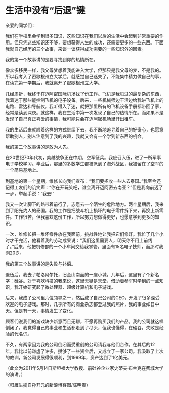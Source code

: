 # 生活中没有“后退”键

亲爱的同学们： 

我们在学校里会学到很多知识，这些知识在我们以后的生活中会起到非常重要的作用。但只凭这些知识还不够，要想获得人生的成功，还需要更多的一些东西。下面我就自己经历的三个故事，来谈一谈获得成功需要的一些知识外的因素。 

我的第一个故事讲的是要寻找到你的热情所在。 

像众多移民一样，我父母梦想着我能进入大学，但那只是我父母的梦，不是我的。所以我考入了密歇根州立大学后，就感觉自己迷失了，不能集中精力做自己的事，在读完第一学期后，我就离开了密歇根州立大学。 

几经周折，我终于在迈阿密国际机场找了份工作。飞机是我见过的最复杂的东西，我着迷于那些能控制飞机的电子设备。后来，一些机械师边干活边给我讲飞机上的电路、雷达和导航仪。我听得入了迷，就把那里所有的飞机设备手册都带回了家，经常是读到深夜。就这样，我在生活中第一次发现了自己的热情所在。而如果不是发现了自己真正喜爱的事情，我可能只会在迈阿密机场里开出租车。 

我的生活后来就顺着这样的方式继续下去，我不断地追寻着自己的好奇心，也愿意帮助别人，别人注意到了我的兴趣，我就又会有一个学到新东西的机会。 

我的第二个故事讲的是敢为人先。 

在20世纪70年代初，美越战争正在中期，空军征兵。我应召入伍，进了一所军事电子学校学习。毕业后，那里的多数学生都被派到了海外战区，我被留在了空军的一个简易基地上。 

到基地的第一个星期，维修长向我们宣布：“我们要招收一些人去泰国。”我至今还记得工友们的讥笑声：“你在开玩笑吧，谁会离开迈阿密去南亚？”但是我向前迈了一步，举起手说：“我去!” 

我又一次让脚下的路带着前行了，志愿去一个陌生的危险地方。两个星期后，我来到了阳光灼人的泰国。我的工作是把战斗机上损坏的电子零件拆下来，再换上新零件。工作很苦，但我喜欢这份工作，所以努力想做得更好，也愿意学到更多的知识。 

一次，维修长把一堆坏零件放在我面前，挑战性地让我把它们修好。我忙了几个小时才干完活，他看着我的劳动成果说：“我们这里需要人，明天你不用上前线了。”后来，他把机修部的一个小车间交给我掌管，里面有15名电子技师，而那时我刚20岁。 

我的第三个故事讲的是失败与补偿。 

退伍后，我去了帕洛阿尔托，旧金山南面的一座小城，几年后，这里有了个新名字：硅谷。对于喜欢科技的我来说，这里无疑是天堂，借助着参军时学到的一点知识，我开始研究起了微处理器、超级计算机和电子游戏。 

后来，我成了公司里六位领导之一，然后成了自己公司的CEO，开发了很多深受欢迎的电子游戏。那时，几乎所有的商业杂志都登过我的照片，我的事业如日中天。但是有一天，事情发生了变化。 

顾客们说我们的游戏缺少新意而且无聊，不愿再购买我们的产品。我的公司就这样倒闭了。我觉得自己的事业和生活都走到了尽头，但我也懂得，在硅谷，失败是经验的代名词。 

不久，有两家因为我的公司倒闭而受重创的公司请我与他们合作。在其后的12年，我比以前谦虚了许多，攒够了一些资金后，又成立了一家公司。我吸取了上次的教训，新公司发展得很顺利，到1999年，资产达到了1亿美元。 

（此文为2011年5月14日斯坦福大学教授、前硅谷企业家史蒂夫·布兰克在费城大学的演讲。） 

（归雁生摘自孙开元的新浪博客图/陈明贵）